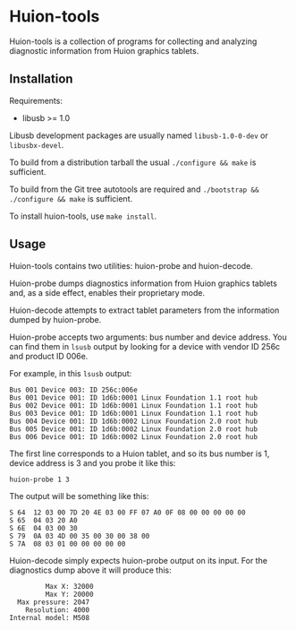 Huion-tools
===========

Huion-tools is a collection of programs for collecting and analyzing
diagnostic information from Huion graphics tablets.

Installation
------------

Requirements:

* libusb >= 1.0

Libusb development packages are usually named `libusb-1.0-0-dev` or
`libusbx-devel`.

To build from a distribution tarball the usual `./configure && make`
is sufficient.

To build from the Git tree autotools are required and `./bootstrap &&
./configure && make` is sufficient.

To install huion-tools, use `make install`.

Usage
-----

Huion-tools contains two utilities: huion-probe and huion-decode.

Huion-probe dumps diagnostics information from Huion graphics tablets and, as
a side effect, enables their proprietary mode.

Huion-decode attempts to extract tablet parameters from the information dumped
by huion-probe.

Huion-probe accepts two arguments: bus number and device address. You can find
them in `lsusb` output by looking for a device with vendor ID 256c and product
ID 006e.

For example, in this `lsusb` output:

    Bus 001 Device 003: ID 256c:006e  
    Bus 001 Device 001: ID 1d6b:0001 Linux Foundation 1.1 root hub
    Bus 002 Device 001: ID 1d6b:0001 Linux Foundation 1.1 root hub
    Bus 003 Device 001: ID 1d6b:0001 Linux Foundation 1.1 root hub
    Bus 004 Device 001: ID 1d6b:0002 Linux Foundation 2.0 root hub
    Bus 005 Device 001: ID 1d6b:0002 Linux Foundation 2.0 root hub
    Bus 006 Device 001: ID 1d6b:0002 Linux Foundation 2.0 root hub

The first line corresponds to a Huion tablet, and so its bus number is 1,
device address is 3 and you probe it like this:

    huion-probe 1 3

The output will be something like this:

    S 64  12 03 00 7D 20 4E 03 00 FF 07 A0 0F 08 00 00 00 00 00
    S 65  04 03 20 A0
    S 6E  04 03 00 30
    S 79  0A 03 4D 00 35 00 30 00 38 00
    S 7A  08 03 01 00 00 00 00 00

Huion-decode simply expects huion-probe output on its input. For the
diagnostics dump above it will produce this:

             Max X: 32000
             Max Y: 20000
      Max pressure: 2047
        Resolution: 4000
    Internal model: M508
